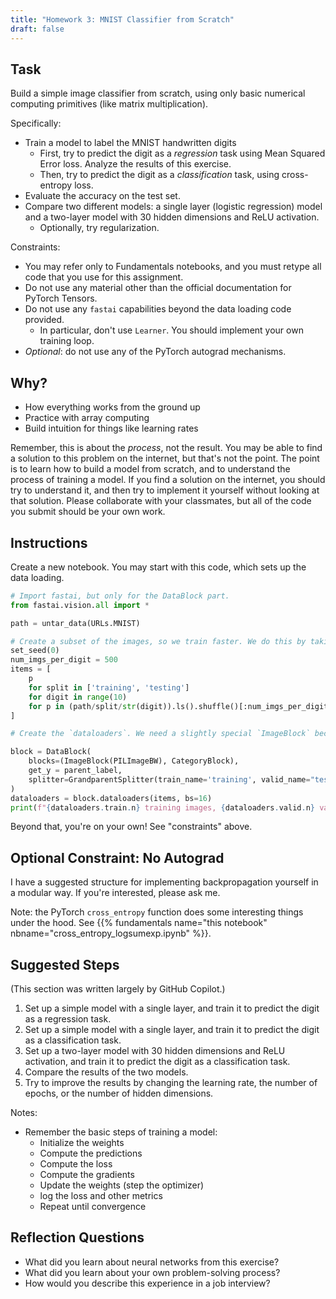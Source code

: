 ```yaml
---
title: "Homework 3: MNIST Classifier from Scratch"
draft: false
---
```



## Task

Build a simple image classifier from scratch, using only basic numerical computing primitives (like matrix multiplication).

Specifically:

- Train a model to label the MNIST handwritten digits
  - First, try to predict the digit as a *regression* task using Mean Squared Error loss. Analyze the results of this exercise.
  - Then, try to predict the digit as a *classification* task, using cross-entropy loss.
- Evaluate the accuracy on the test set.
- Compare two different models: a single layer (logistic regression) model and a two-layer model with 30 hidden dimensions and ReLU activation.
  - Optionally, try regularization.

Constraints:

- You may refer only to Fundamentals notebooks, and you must retype all code that you use for this assignment.
- Do not use any material other than the official documentation for PyTorch Tensors.
- Do not use any `fastai` capabilities beyond the data loading code provided.
  - In particular, don't use `Learner`. You should implement your own training loop.
- *Optional*: do not use any of the PyTorch autograd mechanisms.

## Why?

- How everything works from the ground up
- Practice with array computing
- Build intuition for things like learning rates

Remember, this is about the *process*, not the result. You may be able to find a solution to this problem on the internet, but that's not the point. The point is to learn how to build a model from scratch, and to understand the process of training a model. If you find a solution on the internet, you should try to understand it, and then try to implement it yourself without looking at that solution. Please collaborate with your classmates, but all of the code you submit should be your own work.

## Instructions

Create a new notebook. You may start with this code, which sets up the data loading.

```python
# Import fastai, but only for the DataBlock part.
from fastai.vision.all import *

path = untar_data(URLs.MNIST)

# Create a subset of the images, so we train faster. We do this by taking 500 random images of each digit.
set_seed(0)
num_imgs_per_digit = 500
items = [
    p
    for split in ['training', 'testing']
    for digit in range(10)
    for p in (path/split/str(digit)).ls().shuffle()[:num_imgs_per_digit]
]

# Create the `dataloaders`. We need a slightly special `ImageBlock` because we want grayscale images.

block = DataBlock(
    blocks=(ImageBlock(PILImageBW), CategoryBlock),
    get_y = parent_label,
    splitter=GrandparentSplitter(train_name='training', valid_name="testing"),
)
dataloaders = block.dataloaders(items, bs=16)
print(f"{dataloaders.train.n} training images, {dataloaders.valid.n} validation images")
```

Beyond that, you're on your own! See "constraints" above.

## Optional Constraint: No Autograd

I have a suggested structure for implementing backpropagation yourself in a modular way. If you're interested, please ask me.

Note: the PyTorch `cross_entropy` function does some interesting things under the hood. See {{% fundamentals name="this notebook" nbname="cross_entropy_logsumexp.ipynb" %}}.

## Suggested Steps

(This section was written largely by GitHub Copilot.)

1. Set up a simple model with a single layer, and train it to predict the digit as a regression task.
2. Set up a simple model with a single layer, and train it to predict the digit as a classification task.
3. Set up a two-layer model with 30 hidden dimensions and ReLU activation, and train it to predict the digit as a classification task.
4. Compare the results of the two models.
5. Try to improve the results by changing the learning rate, the number of epochs, or the number of hidden dimensions.

Notes:

- Remember the basic steps of training a model:
  - Initialize the weights
  - Compute the predictions
  - Compute the loss
  - Compute the gradients
  - Update the weights (step the optimizer)
  - log the loss and other metrics
  - Repeat until convergence

## Reflection Questions

- What did you learn about neural networks from this exercise?
- What did you learn about your own problem-solving process?
- How would you describe this experience in a job interview?
